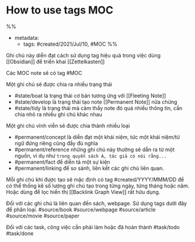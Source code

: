 # How to use tags MOC

%% 
- metadata:
	- tags: #created/2021/Jul/10, #MOC 
%%

Ghi chú này diễn đạt cách sử dụng tag hiệu quả trong việc dùng [[Obsidian]] để triển khai [[Zettelkasten]]

Các MOC note sẽ có tag #MOC 

Một ghi chú sẽ được chia ra nhiều trạng thái
- #state/boat là trạng thái cơ bản tương ứng với [[Fleeting Note]]
- #state/develop là trạng thái tạo note [[Permanent Note]] nửa chừng
- #state/tidy là trạng thái mà cảm thấy note đó quá nhiều thông tin, cần chia nhỏ ra nhiều ghi chú khác nhau

Một ghi chú vĩnh viễn sẽ được chia thành nhiều loại
- #permanent/concept là diễn đạt một khái niệm, tức một khái niệm/từ ngữ đứng riêng cũng đầy đủ nghĩa
- #permanent/reference những ghi chú này thường sẽ dẫn ra từ một nguồn, ví dụ như `trong quyển sách A, tác giả có nói rằng...`
- #permanent/fact để diễn tả một sự kiện
- #permanent/linking để so sánh, liên kết các ghi chú liên quan.

Mỗi ghi chú khi được tạo sẽ mặc định có tag
#created/YYYY/MMM/DD để có thể thống kê số lượng ghi chú tạo trong từng ngày, từng tháng hoặc năm. Hoặc dùng để lọc hiển thị [[Backlink Graph View]] rất hữu dụng.

Đối với các ghi chú là liên quan đến sách, webpage. Sử dụng tags dưới đây để phân loại.
#source/book 
#source/webpage 
#source/article 
#source/movie 
#source/paper 

Đối với các task, công việc cần phải làm hoặc đã hoàn thành
#task/todo 
#task/done


